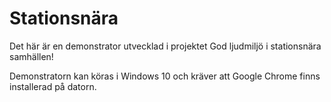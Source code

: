 # Stationsnära

Det här är en demonstrator utvecklad i projektet God ljudmiljö i stationsnära samhällen!

Demonstratorn kan köras i Windows 10 och kräver att Google Chrome finns installerad på datorn.